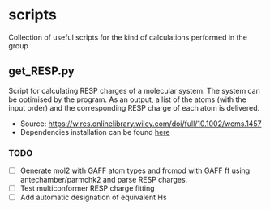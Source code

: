 # scripts
Collection of useful scripts for the kind of calculations performed in the group


## get_RESP.py

Script for calculating RESP charges of a molecular system. The system can be optimised by the program. As an output, a list of the atoms (with the input order) and the corresponding RESP charge of each atom is delivered.
- Source: https://wires.onlinelibrary.wiley.com/doi/full/10.1002/wcms.1457
- Dependencies installation can be found [here](https://kthpanor.github.io/echem/docs/install.html)
  
### TODO
- [ ] Generate mol2 with GAFF atom types and frcmod with GAFF ff using antechamber/parmchk2 and parse RESP charges.
- [ ] Test multiconformer RESP charge fitting
- [ ] Add automatic designation of equivalent Hs

